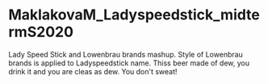 # MaklakovaM_Ladyspeedstick_midtermS2020
Lady Speed Stick and Lowenbrau brands mashup. Style of Lowenbrau brands is applied to Ladyspeedstick name.
Thiss beer made of dew, you drink it and you are cleas as dew. You don't sweat!
